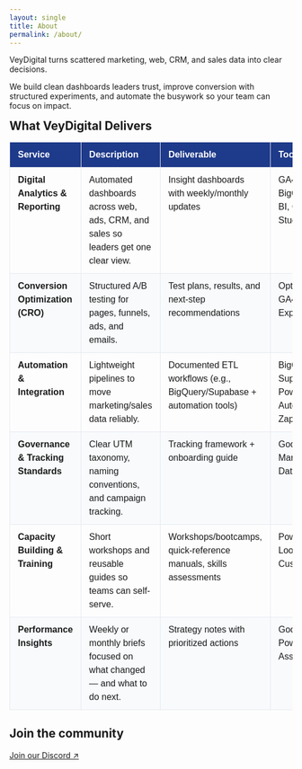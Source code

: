 ```yaml
---
layout: single
title: About
permalink: /about/
---
```

<style>

/* Reduce space under the H1 “About” */
.page__title {
  margin-bottom: .35rem !important;
}

/* Tighten the first two paragraphs after the title */
.page__content > p:first-of-type {
  margin-top: 0 !important;
}
.page__content > p:first-of-type,
.page__content > p:nth-of-type(2) {
  margin: .4rem 0 .4rem !important;
  line-height: 1.55;
}

/* Slightly reduce space before the Deliverables heading */
.vd-wide-title {
  margin-top: .9rem !important;
  margin-bottom: .5rem !important;
}

/* Align H1, intro, section title, and table to the same left edge & width */
@media (min-width: 1024px){
  .page__title, .vd-wide, .vd-wide-title{
    position:relative;
    left:50%;
    transform:translateX(-50%);
    width:min(1400px,96vw);
    max-width:1400px;
    margin-left:auto;
    margin-right:auto;
    text-align:left;
  }
}

/* Simple, readable callout */
.vd-callout{
  border:1px solid #e6e9ef;
  border-radius:12px;
  padding:1rem 1.25rem;
  background:#f8fafc;
  margin:1rem 0;
}
.vd-callout strong{ color:#1E3A8A; }

/* Table styling */
table.vd-plain{ width:100%; border-collapse:collapse; font-family:Arial,Helvetica,sans-serif; }
table.vd-plain th, table.vd-plain td{ border:1px solid #e6e9ef; padding:10px 14px; vertical-align:top; line-height:1.5; }
table.vd-plain thead th{ background:#1E3A8A; color:#fff; text-align:left; font-weight:700; }
table.vd-plain tbody tr:nth-child(even) td{ background:#f8fafc; }

/* Keep only the Deliverables table wide */
@media (min-width:1024px){
  table.vd-delivers-wide{
    position:relative;
    left:50%;
    transform:translateX(-50%);
    width:min(1400px,96vw);
    max-width:1400px;
  }
}
</style>

<div class="vd-wide vd-intro">
  <p>VeyDigital turns scattered marketing, web, CRM, and sales data into clear decisions.</p>
  <p>We build clean dashboards leaders trust, improve conversion with structured experiments, and automate the busywork so your team can focus on impact.</p>
</div>


<h2 class="vd-wide-title">What VeyDigital Delivers</h2>

<table class="vd-plain vd-delivers-wide">
  <thead>
    <tr>
      <th>Service</th>
      <th>Description</th>
      <th>Deliverable</th>
      <th>Tools</th>
    </tr>
  </thead>
  <tbody>
    <tr>
      <td><strong>Digital Analytics &amp; Reporting</strong></td>
      <td>Automated dashboards across web, ads, CRM, and sales so leaders get one clear view.</td>
      <td>Insight dashboards with weekly/monthly updates</td>
      <td>GA4, GTM, BigQuery, Power BI, Cloud BI Studio</td>
    </tr>
    <tr>
      <td><strong>Conversion Optimization (CRO)</strong></td>
      <td>Structured A/B testing for pages, funnels, ads, and emails.</td>
      <td>Test plans, results, and next-step recommendations</td>
      <td>Optimizely/VWO, GA4 Experiments</td>
    </tr>
    <tr>
      <td><strong>Automation &amp; Integration</strong></td>
      <td>Lightweight pipelines to move marketing/sales data reliably.</td>
      <td>Documented ETL workflows (e.g., BigQuery/Supabase + automation tools)</td>
      <td>BigQuery, Supabase, Power Automate, Zapier</td>
    </tr>
    <tr>
      <td><strong>Governance &amp; Tracking Standards</strong></td>
      <td>Clear UTM taxonomy, naming conventions, and campaign tracking.</td>
      <td>Tracking framework + onboarding guide</td>
      <td>Google Tag Manager, GA4, Data Studio</td>
    </tr>
    <tr>
      <td><strong>Capacity Building &amp; Training</strong></td>
      <td>Short workshops and reusable guides so teams can self-serve.</td>
      <td>Workshops/bootcamps, quick-reference manuals, skills assessments</td>
      <td>Power BI, Looker Studio, Custom LMS</td>
    </tr>
    <tr>
      <td><strong>Performance Insights</strong></td>
      <td>Weekly or monthly briefs focused on what changed — and what to do next.</td>
      <td>Strategy notes with prioritized actions</td>
      <td>Google Sheets, Power BI, AI Assistant</td>
    </tr>
  </tbody>
</table>



## Join the community
<p><a href="https://discord.gg/yourInvite">Join our Discord ↗</a></p>
